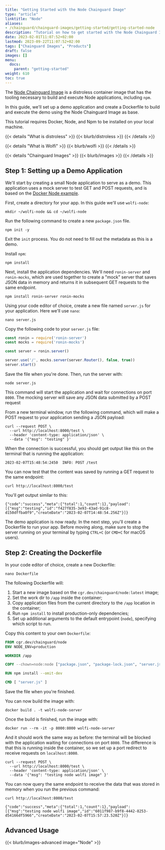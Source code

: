 ```yaml
---
title: "Getting Started with the Node Chainguard Image"
type: "article"
linktitle: "Node"
aliases: 
- /chainguard/chainguard-images/getting-started/getting-started-node
description: "Tutorial on how to get started with the Node Chainguard Image"
date: 2023-02-01T11:07:52+02:00
lastmod: 2023-09-22T11:07:52+02:00
tags: ["Chainguard Images", "Products"]
draft: false
images: []
menu:
  docs:
    parent: "getting-started"
weight: 610
toc: true
---
```


The [Node Chainguard Image](https://images.chainguard.dev/directory/image/node/overview) is a distroless container image that has the tooling necessary to build and execute Node applications, including  `npm`.

In this guide, we'll set up a demo application and create a Dockerfile to build and execute the demo using the Node Chainguard Image as base.

This tutorial requires Docker, Node, and Npm to be installed on your local machine.

{{< details "What is distroless" >}}
{{< blurb/distroless >}}
{{< /details >}}

{{< details "What is Wolfi" >}}
{{< blurb/wolfi >}}
{{< /details >}}

{{< details "Chainguard Images" >}}
{{< blurb/images >}}
{{< /details >}}

## Step 1: Setting up a Demo Application

We'll start by creating a small Node application to serve as a demo. This application uses a mock server to test GET and POST requests, and is based on the [Docker Node example](https://docs.docker.com/language/nodejs/build-images/).

First, create a directory for your app. In this guide we'll use `wolfi-node`:

```shell
mkdir ~/wolfi-node && cd ~/wolfi-node
```

Run the following command to create a new `package.json` file.

```shell
npm init -y
```

Exit the `init` process.  You do not need to fill out the metadata as this is a demo.

Install `npm`:

```shell
npm install
```

Next, install the application dependencies. We'll need `ronin-server` and `ronin-mocks`, which are used together to create a "mock" server that saves JSON data in memory and returns it in subsequent GET requests to the same endpoint.

```shell
npm install ronin-server ronin-mocks
```

Using your code editor of choice, create a new file named `server.js` for your application. Here we'll use `nano`:

```shell
nano server.js
```

Copy the following code to your `server.js` file:

```js
const ronin = require('ronin-server')
const mocks = require('ronin-mocks')

const server = ronin.server()

server.use('/', mocks.server(server.Router(), false, true))
server.start()
```

Save the file when you're done. Then, run the server with:

```shell
node server.js
```

This command will start the application and wait for connections on port `8000`. The mocking server will save any JSON data submitted by a POST request

From a new terminal window, run the following command, which will make a POST request to your application sending a JSON payload:

```shell
curl --request POST \
  --url http://localhost:8000/test \
  --header 'content-type: application/json' \
  --data '{"msg": "testing" }'
```

When the connection is successful, you should get output like this on the terminal that is running the application:

```shell
2023-02-07T15:48:54:2450  INFO: POST /test
```
You can now test that the content was saved by running a GET request to the same endpoint:

```shell
curl http://localhost:8000/test
```

You'll get output similar to this:

```shell
{"code":"success","meta":{"total":1,"count":1},"payload":[{"msg":"testing","id":"f427f835-3e93-43ad-91c8-d150dffba0f9","createDate":"2023-02-07T14:48:54.256Z"}]}
```

The demo application is now ready. In the next step, you'll create a Dockerfile to run your app. Before moving along, make sure to stop the server running on your terminal by typing `CTRL+C` (or `CMD+C` for macOS users).

## Step 2: Creating the Dockerfile

In your code editor of choice, create a new Dockerfile:

```shell
nano Dockerfile
```
The following Dockerfile will:

1. Start a new image based on the `cgr.dev/chainguard/node:latest` image;
2. Set the work dir to `/app` inside the container;
3. Copy application files from the current directory to the `/app` location in the container;
4. Run `npm install` to install production-only dependencies;
7. Set up additional arguments to the default entrypoint (`node`), specifying which script to run.

Copy this content to your own `Dockerfile`:

```Dockerfile
FROM cgr.dev/chainguard/node
ENV NODE_ENV=production

WORKDIR /app

COPY --chown=node:node ["package.json", "package-lock.json", "server.js", "./"]

RUN npm install --omit-dev

CMD [ "server.js" ]
```
Save the file when you're finished.

You can now build the image with:

```shell
docker build . -t wolfi-node-server
```

Once the build is finished, run the image with:

```shell
docker run --rm -it -p 8000:8000 wolfi-node-server
```

And it should work the same way as before: the terminal will be blocked with the application waiting for connections on port `8000`. The difference is that this is running inside the container, so we set up a port redirect to receive requests on `localhost:8000`.

```shell
curl --request POST \
  --url http://localhost:8000/test \
  --header 'content-type: application/json' \
  --data '{"msg": "testing node wolfi image" }'
```
You can now query the same endpoint to receive the data that was stored in memory when you run the previous command:

```shell
curl http://localhost:8000/test
```
```shell
{"code":"success","meta":{"total":1,"count":1},"payload":[{"msg":"testing node wolfi image","id":"6011f987-b9f8-4442-8253-d54166df5966","createDate":"2023-02-07T15:57:23.520Z"}]}
```

## Advanced Usage

{{< blurb/images-advanced image="Node" >}}
